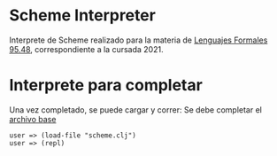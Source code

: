 # Scheme Interpreter

Interprete de Scheme realizado para la materia de [Lenguajes Formales 95.48](http://wiki.foros-fiuba.com.ar/materias:75:14), correspondiente a la cursada 2021.

# Interprete para completar

Una vez completado, se puede cargar y correr:
Se debe completar el [archivo base](https://github.com/aguirre-ivan/scheme-interpreter/blob/main/scheme_base.clj)
```
user => (load-file "scheme.clj")
user => (repl)
```
